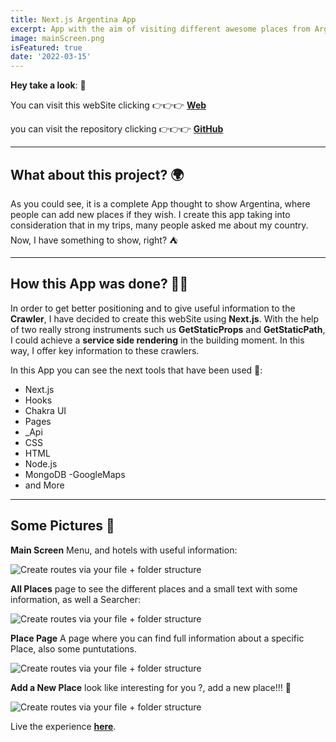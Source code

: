 ```yaml
---
title: Next.js Argentina App
excerpt: App with the aim of visiting different awesome places from Argentina through your device, a kind of "Home-travel". 🥳😋  
image: mainScreen.png
isFeatured: true
date: '2022-03-15'
---
```


**Hey take a look**: 👀

You can visit this webSite clicking 👉👉👉 [**Web**](https://argentina-app.vercel.app/)

you can visit the repository clicking 👉👉👉 [**GitHub**](https://github.com/lolo-vignolo/calendar-app)

---

## What about this project? 🌍

As you could see, it is a complete App thought to show Argentina, where people can add new places if they wish. I create this app taking into consideration that in my trips, many people asked me about my country. Now, I have something to show, right? ⛺ 

---

## How this App was done? 👨‍💻

In order to get better positioning and to give useful information to the **Crawler**, I have decided to create this webSite using **Next.js**. With the help of two really strong instruments such us **GetStaticProps** and **GetStaticPath**, I could achieve a **service side rendering** in the building moment. In this way, I offer key information to these crawlers. 

In this App you can see the next tools that have been used 🧨:

- Next.js
- Hooks
- Chakra UI
- Pages 
- _Api
- CSS
- HTML
- Node.js
- MongoDB
-GoogleMaps
- and More

---

## Some Pictures 🎨

**Main Screen** Menu, and hotels with useful information:

![Create routes via your file + folder structure](mainScreen.png)

**All Places** page to see the different places and a small text with some information, as well a Searcher:

![Create routes via your file + folder structure](allPlaces.png)

**Place Page** A page where you can find full information about a specific Place, also some puntutations.

![Create routes via your file + folder structure](place.png)

**Add a New Place**  look like interesting for you ?, add a new place!!! 📝

![Create routes via your file + folder structure](AddPlace.png)




Live the experience [**here**](https://user-calendar-2021.herokuapp.com/).
